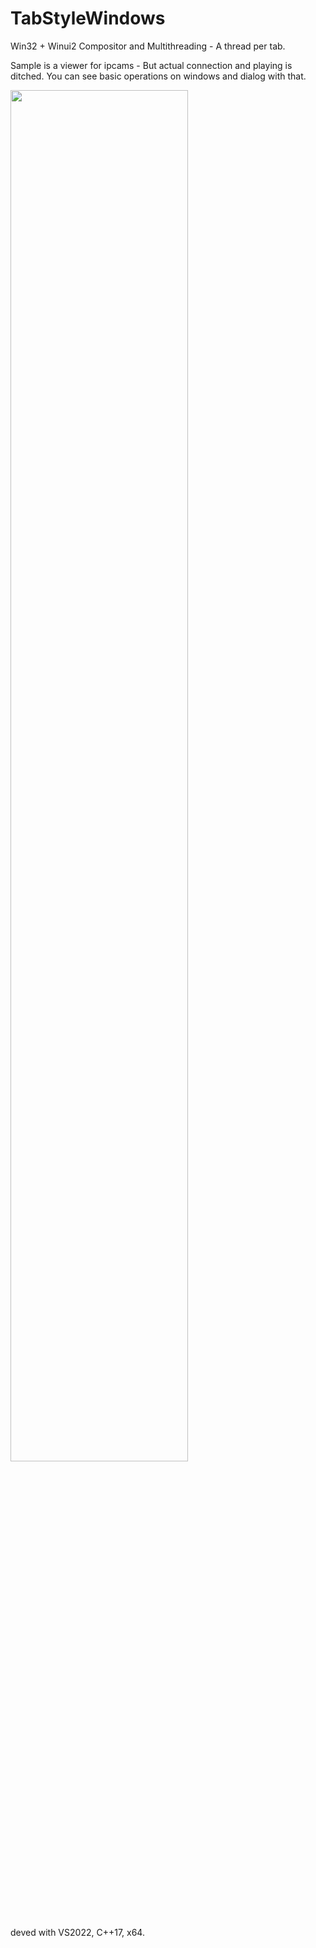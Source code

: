 # TabStyleWindows
Win32 + Winui2 Compositor and Multithreading - A thread per tab.

Sample is a viewer for ipcams - But actual connection and playing is ditched.
You can see basic operations on windows and dialog with that.

<img width="75%" src="https://user-images.githubusercontent.com/18696849/222093537-2aea3d23-dbba-4ab9-8228-76cfc022af72.PNG">

deved with VS2022, C++17, x64.
